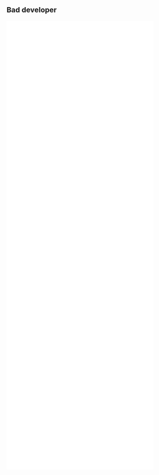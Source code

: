 ### Bad developer

![Metrics](https://github.com/FizzyApple12/FizzyApple12/blob/master/github-metrics.svg)
